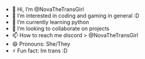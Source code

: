 - 👋 Hi, I’m @NovaTheTransGirl
- 👀 I’m interested in coding and gaming in general :D
- 🌱 I’m currently learning python
- 💞️ I’m looking to collaborate on projects
- 📫 How to reach me discord > @NovaTheTransGirl
- 😄 Pronouns: She/They
- ⚡ Fun fact: Im trans :D

<!---
NovaTheTransGirl/NovaTheTransGirl is a ✨ special ✨ repository because its `README.md` (this file) appears on your GitHub profile.
You can click the Preview link to take a look at your changes.
--->
